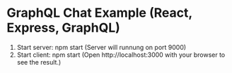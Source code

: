 # GraphQL Chat Example (React, Express, GraphQL)

1. Start server: npm start (Server will runnung on port 9000)
2. Start client: npm start (Open http://localhost:3000 with your browser to see the result.)
